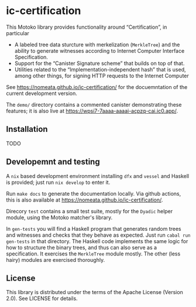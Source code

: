 # ic-certification

This Motoko library provides functionality around “Certification”, in particular

 * A labeled tree data sturcture with merkelization (`MerkleTree`) and the ability to
   generate witnesses according to Internet Computer Interface Specification.
 * Support for the “Canister Signature scheme” that builds on top of that.
 * Utilities related to the “Implementation-independent hash” that is used,
   among other things, for signing HTTP requests to the Internet Computer

See <https://nomeata.github.io/ic-certification/> for the docuemntation of the
current development version.

The `demo/` directory contains a commented  canister demonstrating these features; it is also live
at <https://wpsi7-7aaaa-aaaai-acpzq-cai.ic0.app/>.

## Installation

TODO

## Developemnt and testing

A `nix` based development environment installing `dfx` and `vessel` and Haskell is provided; just
run `nix develop` to enter it.

Run `make docs` to generate the documentation locally. Via github actions, this is also available
at <https://nomeata.github.io/ic-certification/>.

Direcory `test` contains a small test suite, mostly for the `Dyadic` helper module, using the
Motoko matcher's library. 

In `gen-tests` you will find a Haskell program that generates random trees and witnesses and checks
that they behave as expected.  Just run `cabal run gen-tests` in that directory.
The Haskell code implements the same logic for how to structure the binary
trees, and thus can also serve as a specification. It exercises the `MerkleTree` module mostly.
The other (less hairy) modules are exercised thoroughly.

## License

This library is distributed under the terms of the Apache License (Version 2.0). See LICENSE for details.
